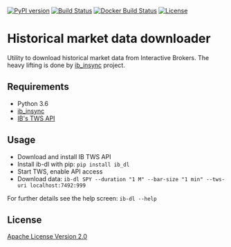 [![PyPI version](https://badge.fury.io/py/ib_dl.svg)](https://badge.fury.io/py/ib_dl)
[![Build Status](https://api.travis-ci.org/tibkiss/ib_dl.svg?branch=maste´r)](https://travis-ci.org/tibkiss/ib_dl)
[![Docker Build Status](https://img.shields.io/docker/build/tibkiss/ib_dl.svg)](https://hub.docker.com/r/tibkiss/ib_dl/)
[![License](https://img.shields.io/badge/License-Apache%202.0-blue.svg)](https://opensource.org/licenses/Apache-2.0)

# Historical market data downloader 
Utility to download historical market data from Interactive Brokers.
The heavy lifting is done by [ib_insync](https://github.com/erdewit/ib_insync) project.

## Requirements
 * Python 3.6
 * [ib_insync](https://github.com/erdewit/ib_insync)
 * [IB's TWS API](http://interactivebrokers.github.io)
 
## Usage
 * Download and install IB TWS API
 * Install ib-dl with pip: `pip install ib_dl`
 * Start TWS, enable API access
 * Download data: `ib-dl SPY --duration "1 M" --bar-size "1 min" --tws-uri localhost:7492:999`

For further details see the help screen: `ib-dl --help`

## License
[Apache License Version 2.0](http://www.apache.org/licenses/)